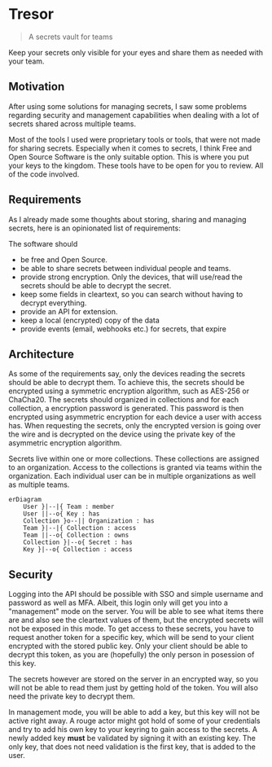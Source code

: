 # Tresor

> A secrets vault for teams

Keep your secrets only visible for your eyes and share them as needed with your
team.

## Motivation

After using some solutions for managing secrets, I saw some problems
regarding security and management capabilities when dealing with a lot of
secrets shared across multiple teams.

Most of the tools I used were proprietary tools or tools, that were not made
for sharing secrets. Especially when it comes to secrets, I think Free and
Open Source Software is the only suitable option. This is where you put your
keys to the kingdom. These tools have to be open for you to review. All of
the code involved.

## Requirements

As I already made some thoughts about storing, sharing and managing
secrets, here is an opinionated list of requirements:

The software should

- be free and Open Source.
- be able to share secrets between individual people and teams.
- provide strong encryption. Only the devices, that will use/read the
  secrets should be able to decrypt the secret.
- keep some fields in cleartext, so you can search without having to
  decrypt everything.
- provide an API for extension.
- keep a local (encrypted) copy of the data
- provide events (email, webhooks etc.) for secrets, that expire

## Architecture

As some of the requirements say, only the devices reading the secrets should
be able to decrypt them. To achieve this, the secrets should be encrypted using
a symmetric encryption algorithm, such as AES-256 or ChaCha20. The secrets
should organized in collections and for each collection, a encryption
password is generated. This password is then encrypted using asymmetric
encryption for each device a user with access has. When requesting the
secrets, only the encrypted version is going over the wire and is decrypted on
the device using the private key of the asymmetric encryption algorithm.

Secrets live within one or more collections. These collections are assigned to
an organization. Access to the collections is granted via teams within the
organization. Each individual user can be in multiple organizations as well as
multiple teams.

```mermaid
erDiagram
    User }|--|{ Team : member
    User ||--o{ Key : has
    Collection }o--|| Organization : has
    Team }|--|{ Collection : access
    Team ||--o{ Collection : owns
    Collection }|--o{ Secret : has
    Key }|--o{ Collection : access
```

## Security

Logging into the API should be possible with SSO and simple username and
password as well as MFA. Albeit, this login only will get you into a
"management" mode on the server. You will be able to see what items there are
and also see the cleartext values of them, but the encrypted secrets will not be
exposed in this mode. To get access to these secrets, you have to request
another token for a specific key, which will be send to your client encrypted
with the stored public key. Only your client should be able to decrypt this
token, as you are (hopefully) the only person in posession of this key.

The secrets however are stored on the server in an encrypted way, so you will
not be able to read them just by getting hold of the token. You will also need
the private key to decrypt them.

In management mode, you will be able to add a key, but this key will not be
active right away. A rouge actor might got hold of some of your credentials and
try to add his own key to your keyring to gain access to the secrets. A newly
added key **must** be validated by signing it with an existing key. The only
key, that does not need validation is the first key, that is added to the user.
